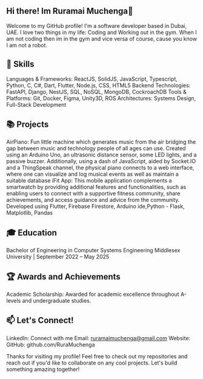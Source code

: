 ## Hi there! Im Ruramai Muchenga👋

Welcome to my GitHub profile! I'm a software developer based in Dubai, UAE. I love two things in my life: Coding and Working out in the gym. When I am not coding then im in the gym and vice versa of course, cause you know I am not a robot.


## 🔧 Skills
Languages & Frameworks: ReactJS, SolidJS, JavaScript, Typescript, Python, C, C#, Dart, Flutter, Node.js, CSS, HTML5
Backend Technologies: FastAPI, Django, NestJS, SQL, NoSQL, MongoDB, CockroachDB
Tools & Platforms: Git, Docker, Figma, Unity3D, ROS
Architectures: Systems Design, Full-Stack Development



## 📚 Projects
AirPiano: Fun little machine which generates music from the air bridging the gap between music and technology people of all ages can use. Created using an Arduino Uno, an ultrasonic distance sensor, some LED lights, and a passive buzzer. Additionally, using a dash of JavaScript, aided by Socket.IO and a ThingSpeak channel, the physical piano connects to a web interface, where one can visualize and log musical events as well as maintain a suitable database
iFit App: This mobile application complements a smartwatch by providing additional features and functionalities, such as enabling users to connect with a supportive fitness 
community, share achievements, and access guidance and advice from the community. Developed using Flutter, Firebase Firestore, Arduino ide,Python - Flask, Matplotlib, Pandas



## 🎓 Education
Bachelor of Engineering in Computer Systems Engineering
Middlesex University | September 2022 – May 2025



## 🏆 Awards and Achievements
Academic Scholarship: Awarded for academic excellence throughout A-levels and undergraduate studies.



## 📫 Let's Connect!
LinkedIn: Connect with me
Email: ruramaimuchenga@gmail.com
Website:
GitHub: github.com/RuraMuchenga




Thanks for visiting my profile! Feel free to check out my repositories and reach out if you'd like to collaborate on any cool projects. Let's build something amazing together!


<!--
**RuraMuchenga/RuraMuchenga** is a ✨ _special_ ✨ repository because its `README.md` (this file) appears on your GitHub profile.

My mane is Ruramai Muchenga. I am a Final year student at Middlesex University Dubai. I am interrested in python and all things Data Science
- 🔭 I’m currently working on my portfolio website
- 🌱 I’m currently learning react and js
- 😄 Pronouns: she/her
- ⚡ Fun fact: i am a  gym personal trainer

Here are some ideas to get you started:

- 🔭 I’m currently working on ...
- 🌱 I’m currently learning ...
- 👯 I’m looking to collaborate on ...
- 🤔 I’m looking for help with ...
- 💬 Ask me about ...
- 📫 How to reach me: ...
- 😄 Pronouns: ...
- ⚡ Fun fact: ...
-->
